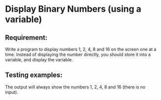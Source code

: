 # Display Binary Numbers (using a variable)

## Requirement:

Write a program to display numbers 1, 2, 4, 8 and 16 on the screen one at a
time.
Instead of displaying the number directly, you should
store it into a variable, and display the variable.

## Testing examples:

The output will always show the numbers 1, 2, 4, 8 and 16 (there is no input).
